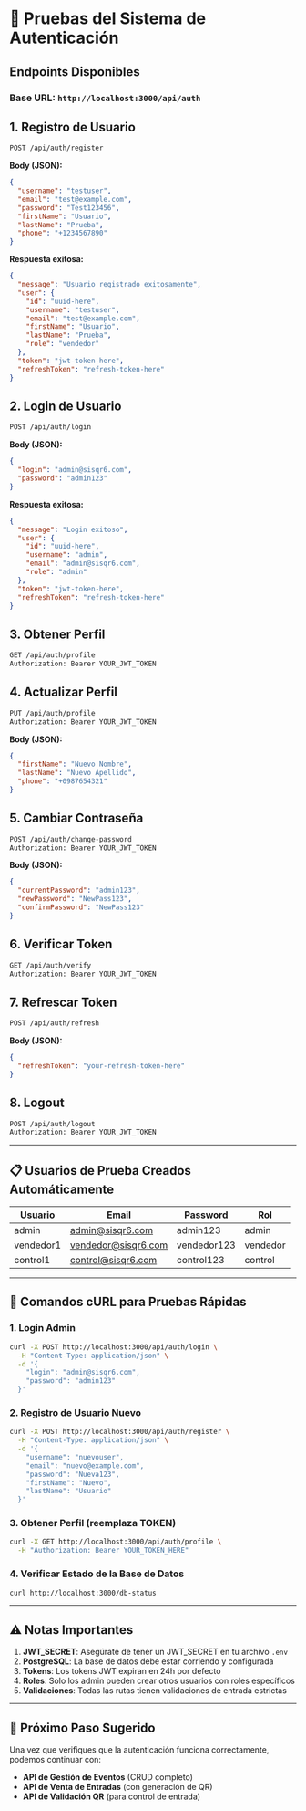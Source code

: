 # 🔐 Pruebas del Sistema de Autenticación

## Endpoints Disponibles

### Base URL: `http://localhost:3000/api/auth`

## 1. **Registro de Usuario**
```bash
POST /api/auth/register
```

**Body (JSON):**
```json
{
  "username": "testuser",
  "email": "test@example.com",
  "password": "Test123456",
  "firstName": "Usuario",
  "lastName": "Prueba",
  "phone": "+1234567890"
}
```

**Respuesta exitosa:**
```json
{
  "message": "Usuario registrado exitosamente",
  "user": {
    "id": "uuid-here",
    "username": "testuser",
    "email": "test@example.com",
    "firstName": "Usuario",
    "lastName": "Prueba",
    "role": "vendedor"
  },
  "token": "jwt-token-here",
  "refreshToken": "refresh-token-here"
}
```

## 2. **Login de Usuario**
```bash
POST /api/auth/login
```

**Body (JSON):**
```json
{
  "login": "admin@sisqr6.com",
  "password": "admin123"
}
```

**Respuesta exitosa:**
```json
{
  "message": "Login exitoso",
  "user": {
    "id": "uuid-here",
    "username": "admin",
    "email": "admin@sisqr6.com",
    "role": "admin"
  },
  "token": "jwt-token-here",
  "refreshToken": "refresh-token-here"
}
```

## 3. **Obtener Perfil**
```bash
GET /api/auth/profile
Authorization: Bearer YOUR_JWT_TOKEN
```

## 4. **Actualizar Perfil**
```bash
PUT /api/auth/profile
Authorization: Bearer YOUR_JWT_TOKEN
```

**Body (JSON):**
```json
{
  "firstName": "Nuevo Nombre",
  "lastName": "Nuevo Apellido",
  "phone": "+0987654321"
}
```

## 5. **Cambiar Contraseña**
```bash
POST /api/auth/change-password
Authorization: Bearer YOUR_JWT_TOKEN
```

**Body (JSON):**
```json
{
  "currentPassword": "admin123",
  "newPassword": "NewPass123",
  "confirmPassword": "NewPass123"
}
```

## 6. **Verificar Token**
```bash
GET /api/auth/verify
Authorization: Bearer YOUR_JWT_TOKEN
```

## 7. **Refrescar Token**
```bash
POST /api/auth/refresh
```

**Body (JSON):**
```json
{
  "refreshToken": "your-refresh-token-here"
}
```

## 8. **Logout**
```bash
POST /api/auth/logout
Authorization: Bearer YOUR_JWT_TOKEN
```

---

## 📋 Usuarios de Prueba Creados Automáticamente

| Usuario | Email | Password | Rol |
|---------|--------|----------|-----|
| admin | admin@sisqr6.com | admin123 | admin |
| vendedor1 | vendedor@sisqr6.com | vendedor123 | vendedor |
| control1 | control@sisqr6.com | control123 | control |

---

## 🧪 Comandos cURL para Pruebas Rápidas

### 1. Login Admin
```bash
curl -X POST http://localhost:3000/api/auth/login \
  -H "Content-Type: application/json" \
  -d '{
    "login": "admin@sisqr6.com",
    "password": "admin123"
  }'
```

### 2. Registro de Usuario Nuevo
```bash
curl -X POST http://localhost:3000/api/auth/register \
  -H "Content-Type: application/json" \
  -d '{
    "username": "nuevouser",
    "email": "nuevo@example.com",
    "password": "Nueva123",
    "firstName": "Nuevo",
    "lastName": "Usuario"
  }'
```

### 3. Obtener Perfil (reemplaza TOKEN)
```bash
curl -X GET http://localhost:3000/api/auth/profile \
  -H "Authorization: Bearer YOUR_TOKEN_HERE"
```

### 4. Verificar Estado de la Base de Datos
```bash
curl http://localhost:3000/db-status
```

---

## ⚠️ Notas Importantes

1. **JWT_SECRET**: Asegúrate de tener un JWT_SECRET en tu archivo `.env`
2. **PostgreSQL**: La base de datos debe estar corriendo y configurada
3. **Tokens**: Los tokens JWT expiran en 24h por defecto
4. **Roles**: Solo los admin pueden crear otros usuarios con roles específicos
5. **Validaciones**: Todas las rutas tienen validaciones de entrada estrictas

---

## 🚀 Próximo Paso Sugerido

Una vez que verifiques que la autenticación funciona correctamente, podemos continuar con:

- **API de Gestión de Eventos** (CRUD completo)
- **API de Venta de Entradas** (con generación de QR)
- **API de Validación QR** (para control de entrada)